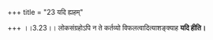 +++
title = "23 यदि ह्यहम्"

+++
।।3.23।। लोकसंग्रहोऽपि न ते कर्तव्यो विफलत्वादित्याशङ्क्याह **यदि हीति।**
